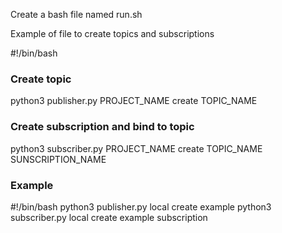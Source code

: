 Create a bash file named run.sh

Example of file to create topics and subscriptions

#!/bin/bash
### Create topic
python3 publisher.py PROJECT_NAME create TOPIC_NAME
### Create subscription and bind to topic
python3 subscriber.py PROJECT_NAME create TOPIC_NAME SUNSCRIPTION_NAME

### Example
#!/bin/bash
python3 publisher.py local create example
python3 subscriber.py local create example subscription